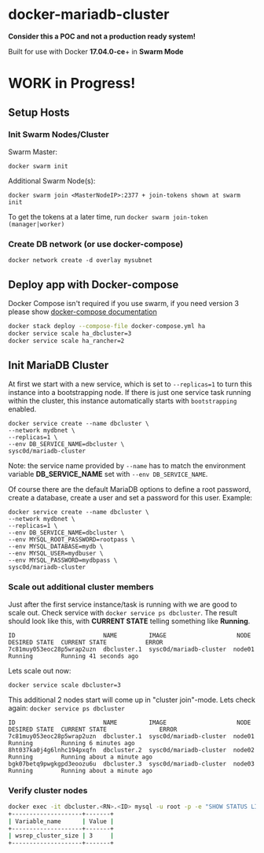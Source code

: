 # docker-mariadb-cluster

__Consider this a POC and not a production ready system!__ 

Built for use with Docker __17.04.0-ce__+ in __Swarm Mode__

# WORK in Progress!

## Setup Hosts
### Init Swarm Nodes/Cluster

Swarm Master:
		
	docker swarm init
		
Additional Swarm Node(s):

	docker swarm join <MasterNodeIP>:2377 + join-tokens shown at swarm init

To get the tokens at a later time, run `docker swarm join-token (manager|worker)`

### Create DB network (or use docker-compose)

	docker network create -d overlay mysubnet

## Deploy app with Docker-compose

Docker Compose isn't required if you use swarm, if you need version 3 please show [docker-compose documentation](https://docs.docker.com/compose/install/)

```bash
docker stack deploy --compose-file docker-compose.yml ha
docker service scale ha_dbcluster=3
docker service scale ha_rancher=2
```


## Init MariaDB Cluster 

At first we start with a new service, which is set to `--replicas=1` to turn this instance into a bootstrapping node.
If there is just one service task running within the cluster, this instance automatically starts with `bootstrapping` enabled. 

	docker service create --name dbcluster \
	--network mydbnet \
	--replicas=1 \
	--env DB_SERVICE_NAME=dbcluster \
	sysc0d/mariadb-cluster

Note: the service name provided by `--name` has to match the environment variable __DB_SERVICE_NAME__ set with `--env DB_SERVICE_NAME`.
	
Of course there are the default MariaDB options to define a root password, create a database, create a user and set a password for this user.
Example:

	docker service create --name dbcluster \
	--network mydbnet \
	--replicas=1 \
	--env DB_SERVICE_NAME=dbcluster \
	--env MYSQL_ROOT_PASSWORD=rootpass \
	--env MYSQL_DATABASE=mydb \
	--env MYSQL_USER=mydbuser \
	--env MYSQL_PASSWORD=mydbpass \
	sysc0d/mariadb-cluster

### Scale out additional cluster members
Just after the first service instance/task is running with we are good to scale out.
Check service with `docker service ps dbcluster`. The result should look like this, with __CURRENT STATE__ telling something like __Running__.

	ID                         NAME         IMAGE                    NODE    DESIRED STATE  CURRENT STATE           ERROR
	7c81muy053eoc28p5wrap2uzn  dbcluster.1  sysc0d/mariadb-cluster  node01  Running        Running 41 seconds ago  

Lets scale out now:

	docker service scale dbcluster=3

This additional 2 nodes start will come up in "cluster join"-mode. Lets check again: `docker service ps dbcluster`

	ID                         NAME         IMAGE                    NODE    DESIRED STATE  CURRENT STATE               ERROR
	7c81muy053eoc28p5wrap2uzn  dbcluster.1  sysc0d/mariadb-cluster  node01  Running        Running 6 minutes ago       
	8ht037ka0j4g6lnhc194pxqfn  dbcluster.2  sysc0d/mariadb-cluster  node02  Running        Running about a minute ago  
	bgk07betq9pwgkgpd3eoozu6u  dbcluster.3  sysc0d/mariadb-cluster  node03  Running        Running about a minute ago 

### Verify cluster nodes
```bash
docker exec -it dbcluster.<RN>.<ID> mysql -u root -p -e "SHOW STATUS LIKE 'wsrep_cluster_size'"
+--------------------+-------+
| Variable_name      | Value |
+--------------------+-------+
| wsrep_cluster_size | 3     |
+--------------------+-------+
```
